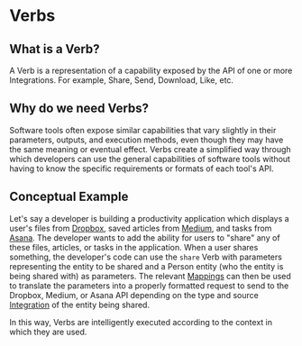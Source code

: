 # Verbs

## What is a Verb? 

A Verb is a representation of a capability exposed by the API of one or more Integrations. For example, Share, Send, Download, Like, etc.

## Why do we need Verbs?

Software tools often expose similar capabilities that vary slightly in their parameters, outputs, and execution methods, even though they may have the same meaning or eventual effect. Verbs create a simplified way through which developers can use the general capabilities of software tools without having to know the specific requirements or formats of each tool's API.

## Conceptual Example

Let's say a developer is building a productivity application which displays a user's files from [Dropbox](https://www.dropbox.com/), saved articles from [Medium](https://medium.com/), and tasks from [Asana](https://asana.com/). The developer wants to add the ability for users to "share" any of these files, articles, or tasks in the application. When a user shares something, the developer's code can use the `share` Verb with parameters representing the entity to be shared and a Person entity (who the entity is being shared with) as parameters. The relevant [Mappings](./mappings.md) can then be used to translate the parameters into a properly formatted request to send to the Dropbox, Medium, or Asana API depending on the type and source [Integration](./integrations.md) of the entity being shared.

In this way, Verbs are intelligently executed according to the context in which they are used.

